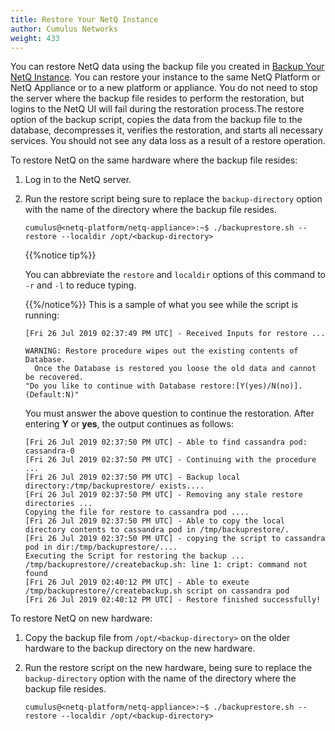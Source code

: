 ```yaml
---
title: Restore Your NetQ Instance
author: Cumulus Networks
weight: 433
---
```


You can restore NetQ data using the backup file you created in [Backup Your NetQ Instance](../Backup-NetQ/). You can restore your instance to the same NetQ Platform or NetQ Appliance or to a new platform or appliance. You do not need to stop the server where the backup file resides to perform the restoration, but logins to the NetQ UI will fail during the restoration process.The restore option of the backup script, copies the data from the backup file to the database, decompresses it, verifies the restoration, and starts all necessary services. You should not see any data loss as a result of a restore operation.

To restore NetQ on the same hardware where the backup file resides:

1. Log in to the NetQ server.
2. Run the restore script being sure to replace the `backup-directory` option with the name of the directory where the backup file resides.
   ```
   cumulus@<netq-platform/netq-appliance>:~$ ./backuprestore.sh --restore --localdir /opt/<backup-directory>
   ```
   {{%notice tip%}}

   You can abbreviate the `restore` and `localdir` options of this command to `-r` and `-l` to reduce typing.

   {{%/notice%}}
   This is a sample of what you see while the script is running:
   ```
   [Fri 26 Jul 2019 02:37:49 PM UTC] - Received Inputs for restore ...

   WARNING: Restore procedure wipes out the existing contents of Database.
     Once the Database is restored you loose the old data and cannot be recovered.
   "Do you like to continue with Database restore:[Y(yes)/N(no)]. (Default:N)"
   ```
      You must answer the above question to continue the restoration. After entering **Y** or **yes**, the output continues as follows:
      ```
      [Fri 26 Jul 2019 02:37:50 PM UTC] - Able to find cassandra pod: cassandra-0
      [Fri 26 Jul 2019 02:37:50 PM UTC] - Continuing with the procedure ...
      [Fri 26 Jul 2019 02:37:50 PM UTC] - Backup local directory:/tmp/backuprestore/ exists....
      [Fri 26 Jul 2019 02:37:50 PM UTC] - Removing any stale restore directories ...
      Copying the file for restore to cassandra pod ....
      [Fri 26 Jul 2019 02:37:50 PM UTC] - Able to copy the local directory contents to cassandra pod in /tmp/backuprestore/.
      [Fri 26 Jul 2019 02:37:50 PM UTC] - copying the script to cassandra pod in dir:/tmp/backuprestore/....
      Executing the Script for restoring the backup ...
      /tmp/backuprestore//createbackup.sh: line 1: cript: command not found
      [Fri 26 Jul 2019 02:40:12 PM UTC] - Able to exeute /tmp/backuprestore//createbackup.sh script on cassandra pod
      [Fri 26 Jul 2019 02:40:12 PM UTC] - Restore finished successfully!
      ```

To restore NetQ on new hardware:

1. Copy the backup file from `/opt/<backup-directory>` on the older hardware to the backup directory on the new hardware.
2. Run the restore script on the new hardware, being sure to replace the `backup-directory` option with the name of the directory where the backup file resides.

   ```
   cumulus@<netq-platform/netq-appliance>:~$ ./backuprestore.sh --restore --localdir /opt/<backup-directory>
   ```
